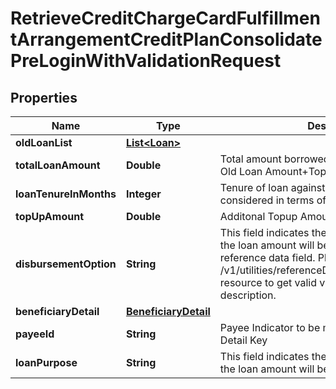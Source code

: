 # RetrieveCreditChargeCardFulfillmentArrangementCreditPlanConsolidatePreLoginWithValidationRequest

## Properties
Name | Type | Description | Notes
------------ | ------------- | ------------- | -------------
**oldLoanList** | [**List&lt;Loan&gt;**](Loan.md) |  |  [optional]
**totalLoanAmount** | **Double** | Total amount borrowed by customer as Loan ie., Old Loan Amount+Top up Amount |  [optional]
**loanTenureInMonths** | **Integer** | Tenure of loan against credit card. It is considered in terms of number of months |  [optional]
**topUpAmount** | **Double** | Additonal Topup Amount |  [optional]
**disbursementOption** | **String** | This field indicates the options/mode in which the loan amount will be disbursed. This is a reference data field. Please use /v1/utilities/referenceData/{disbursementOption} resource to get valid value of this field with description. |  [optional]
**beneficiaryDetail** | [**BeneficiaryDetail**](BeneficiaryDetail.md) |  |  [optional]
**payeeId** | **String** | Payee Indicator to be mapped against Payee Detail Key |  [optional]
**loanPurpose** | **String** | This field indicates the options/mode in which the loan amount will be disbursed |  [optional]
